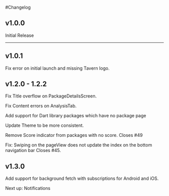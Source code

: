 #Changelog
## v1.0.0
Initial Release
___ 

## v1.0.1
Fix error on initial launch and missing Tavern logo.

## v1.2.0 - 1.2.2
Fix Title overflow on PackageDetailsScreen. 

Fix Content errors on AnalysisTab.

Add support for Dart library packages which have no package page

Update Theme to be more consistent.

Remove Score indicator from packages with no score.
Closes #49

Fix: Swiping on the pageView does not update the index on the bottom navigation bar
Closes #45.

## v1.3.0 
Add support for background fetch with subscriptions for Android and iOS.

Next up: Notifications